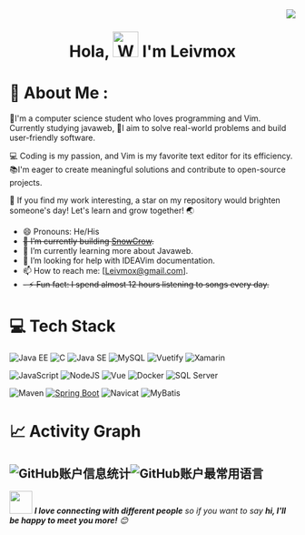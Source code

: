 <img align="right" src="https://count.getloli.com/get/@:Leivmox?theme=rule34">

<h1 align="center"> Hola, <img src="https://raw.githubusercontent.com/nixin72/nixin72/master/wave.gif" 
         alt="Waving hand animated gif"
         height="45"
         width="45" /> I'm Leivmox</h1>



# 💫 About Me :
🚀I'm a computer science student who loves programming and Vim. Currently studying javaweb, 🌟I aim to solve real-world problems and build user-friendly software.

💻 Coding is my passion, and Vim is my favorite text editor for its efficiency. 📚I'm eager to create meaningful solutions and contribute to open-source projects.

🌟 If you find my work interesting, a star on my repository would brighten someone's day! Let's learn and grow together! 🌏

- 😄 Pronouns: He/His
- ~~🔭 I’m currently building [SnowCrow](https://www.leivzy.top/).~~
- 🌱 I’m currently learning more about Javaweb.
- 🤔 I’m looking for help with IDEAVim documentation.
- 📫 How to reach me: [Leivmox@gmail.com].
- ~~- ⚡ Fun fact: I spend almost 12 hours listening to songs every day.~~

# 💻 Tech Stack
![Java EE](https://img.shields.io/badge/Java%20EE-007396.svg?style=for-the-badge&logo=java&logoColor=white) ![C](https://img.shields.io/badge/C-555555.svg?style=for-the-badge&logo=c&logoColor=white) ![Java SE](https://img.shields.io/badge/Java%20SE-007396.svg?style=for-the-badge&logo=java&logoColor=white) ![MySQL](https://img.shields.io/badge/mysql-%2300f.svg?style=for-the-badge&logo=mysql&logoColor=white) ![Vuetify](https://img.shields.io/badge/Vuetify-1867C0?style=for-the-badge&logo=vuetify&logoColor=AEDDFF) ![Xamarin](https://img.shields.io/badge/Xamarin-3199DC?style=for-the-badge&logo=xamarin&logoColor=white)

![JavaScript](https://img.shields.io/badge/javascript-%23323330.svg?style=for-the-badge&logo=javascript&logoColor=%23F7DF1E) ![NodeJS](https://img.shields.io/badge/node.js-6DA55F?style=for-the-badge&logo=node.js&logoColor=white) ![Vue](https://img.shields.io/badge/Vue-4FC08D.svg?style=for-the-badge&logo=vue.js&logoColor=white) ![Docker](https://img.shields.io/badge/Docker-2496ED.svg?style=for-the-badge&logo=docker&logoColor=white) ![SQL Server](https://img.shields.io/badge/SQL%20Server-CC2927.svg?style=for-the-badge&logo=microsoft-sql-server&logoColor=white)

 ![Maven](https://img.shields.io/badge/Maven-C71A36.svg?style=for-the-badge&logo=apache-maven&logoColor=white) [![Spring Boot](https://img.shields.io/badge/Spring%20Boot-6DB33F.svg?style=for-the-badge&logo=spring-boot&logoColor=white)](https://your-spring-boot-repository-url-here) ![Navicat](https://img.shields.io/badge/Navicat-13CC38.svg?style=for-the-badge&logo=navicat&logoColor=white) ![MyBatis](https://img.shields.io/badge/MyBatis-339933.svg?style=for-the-badge&logo=mybatis&logoColor=white)




# 📈 Activity Graph
![GitHub账户信息统计](https://github-stats.ubrong.com/api?username=Leivmox&show_icons=true&theme=tokyonight)![GitHub账户最常用语言](https://github-stats.ubrong.com/api/top-langs/?username=Leivmox&layout=compact&theme=tokyonight)
---
<img src="https://media.giphy.com/media/LnQjpWaON8nhr21vNW/giphy.gif" width="40"> <em><b>I love connecting with different people</b> so if you want to say <b>hi, I'll be happy to meet you more!</b> :blush:</em>
